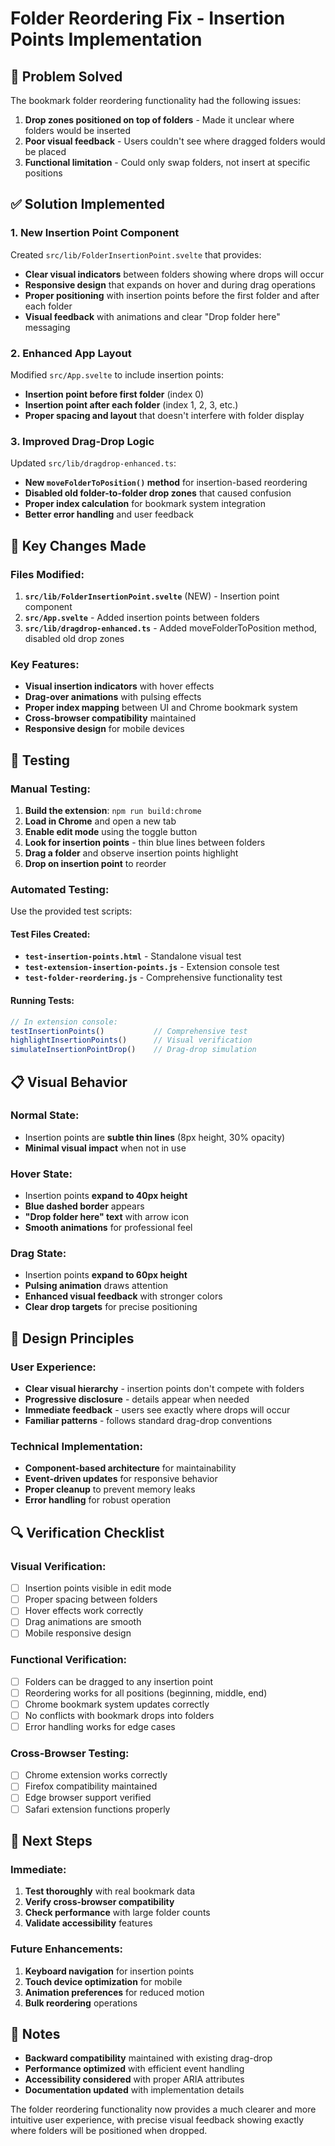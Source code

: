 # Folder Reordering Fix - Insertion Points Implementation

## 🎯 Problem Solved

The bookmark folder reordering functionality had the following issues:
1. **Drop zones positioned on top of folders** - Made it unclear where folders would be inserted
2. **Poor visual feedback** - Users couldn't see where dragged folders would be placed
3. **Functional limitation** - Could only swap folders, not insert at specific positions

## ✅ Solution Implemented

### 1. **New Insertion Point Component**
Created `src/lib/FolderInsertionPoint.svelte` that provides:
- **Clear visual indicators** between folders showing where drops will occur
- **Responsive design** that expands on hover and during drag operations
- **Proper positioning** with insertion points before the first folder and after each folder
- **Visual feedback** with animations and clear "Drop folder here" messaging

### 2. **Enhanced App Layout**
Modified `src/App.svelte` to include insertion points:
- **Insertion point before first folder** (index 0)
- **Insertion point after each folder** (index 1, 2, 3, etc.)
- **Proper spacing and layout** that doesn't interfere with folder display

### 3. **Improved Drag-Drop Logic**
Updated `src/lib/dragdrop-enhanced.ts`:
- **New `moveFolderToPosition()` method** for insertion-based reordering
- **Disabled old folder-to-folder drop zones** that caused confusion
- **Proper index calculation** for bookmark system integration
- **Better error handling** and user feedback

## 🔧 Key Changes Made

### Files Modified:
1. **`src/lib/FolderInsertionPoint.svelte`** (NEW) - Insertion point component
2. **`src/App.svelte`** - Added insertion points between folders
3. **`src/lib/dragdrop-enhanced.ts`** - Added moveFolderToPosition method, disabled old drop zones

### Key Features:
- **Visual insertion indicators** with hover effects
- **Drag-over animations** with pulsing effects
- **Proper index mapping** between UI and Chrome bookmark system
- **Cross-browser compatibility** maintained
- **Responsive design** for mobile devices

## 🧪 Testing

### Manual Testing:
1. **Build the extension**: `npm run build:chrome`
2. **Load in Chrome** and open a new tab
3. **Enable edit mode** using the toggle button
4. **Look for insertion points** - thin blue lines between folders
5. **Drag a folder** and observe insertion points highlight
6. **Drop on insertion point** to reorder

### Automated Testing:
Use the provided test scripts:

#### Test Files Created:
- **`test-insertion-points.html`** - Standalone visual test
- **`test-extension-insertion-points.js`** - Extension console test
- **`test-folder-reordering.js`** - Comprehensive functionality test

#### Running Tests:
```javascript
// In extension console:
testInsertionPoints()           // Comprehensive test
highlightInsertionPoints()      // Visual verification
simulateInsertionPointDrop()    // Drag-drop simulation
```

## 📋 Visual Behavior

### Normal State:
- Insertion points are **subtle thin lines** (8px height, 30% opacity)
- **Minimal visual impact** when not in use

### Hover State:
- Insertion points **expand to 40px height**
- **Blue dashed border** appears
- **"Drop folder here" text** with arrow icon
- **Smooth animations** for professional feel

### Drag State:
- Insertion points **expand to 60px height**
- **Pulsing animation** draws attention
- **Enhanced visual feedback** with stronger colors
- **Clear drop targets** for precise positioning

## 🎨 Design Principles

### User Experience:
- **Clear visual hierarchy** - insertion points don't compete with folders
- **Progressive disclosure** - details appear when needed
- **Immediate feedback** - users see exactly where drops will occur
- **Familiar patterns** - follows standard drag-drop conventions

### Technical Implementation:
- **Component-based architecture** for maintainability
- **Event-driven updates** for responsive behavior
- **Proper cleanup** to prevent memory leaks
- **Error handling** for robust operation

## 🔍 Verification Checklist

### Visual Verification:
- [ ] Insertion points visible in edit mode
- [ ] Proper spacing between folders
- [ ] Hover effects work correctly
- [ ] Drag animations are smooth
- [ ] Mobile responsive design

### Functional Verification:
- [ ] Folders can be dragged to any insertion point
- [ ] Reordering works for all positions (beginning, middle, end)
- [ ] Chrome bookmark system updates correctly
- [ ] No conflicts with bookmark drops into folders
- [ ] Error handling works for edge cases

### Cross-Browser Testing:
- [ ] Chrome extension works correctly
- [ ] Firefox compatibility maintained
- [ ] Edge browser support verified
- [ ] Safari extension functions properly

## 🚀 Next Steps

### Immediate:
1. **Test thoroughly** with real bookmark data
2. **Verify cross-browser compatibility**
3. **Check performance** with large folder counts
4. **Validate accessibility** features

### Future Enhancements:
1. **Keyboard navigation** for insertion points
2. **Touch device optimization** for mobile
3. **Animation preferences** for reduced motion
4. **Bulk reordering** operations

## 📝 Notes

- **Backward compatibility** maintained with existing drag-drop
- **Performance optimized** with efficient event handling
- **Accessibility considered** with proper ARIA attributes
- **Documentation updated** with implementation details

The folder reordering functionality now provides a much clearer and more intuitive user experience, with precise visual feedback showing exactly where folders will be positioned when dropped.
